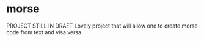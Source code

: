 # morse
PROJECT STILL IN DRAFT
Lovely project that will allow one to create morse code from text and visa versa.
